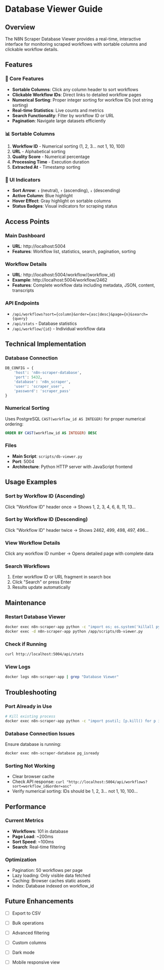 # Database Viewer Guide

## Overview
The N8N Scraper Database Viewer provides a real-time, interactive interface for monitoring scraped workflows with sortable columns and clickable workflow details.

## Features

### 🎯 Core Features
- **Sortable Columns**: Click any column header to sort workflows
- **Clickable Workflow IDs**: Direct links to detailed workflow pages
- **Numerical Sorting**: Proper integer sorting for workflow IDs (not string sorting)
- **Real-time Statistics**: Live counts and metrics
- **Search Functionality**: Filter by workflow ID or URL
- **Pagination**: Navigate large datasets efficiently

### 📊 Sortable Columns
1. **Workflow ID** - Numerical sorting (1, 2, 3... not 1, 10, 100)
2. **URL** - Alphabetical sorting
3. **Quality Score** - Numerical percentage
4. **Processing Time** - Execution duration
5. **Extracted At** - Timestamp sorting

### 🎨 UI Indicators
- **Sort Arrow**: `↕` (neutral), `↑` (ascending), `↓` (descending)
- **Active Column**: Blue highlight
- **Hover Effect**: Gray highlight on sortable columns
- **Status Badges**: Visual indicators for scraping status

## Access Points

### Main Dashboard
- **URL**: http://localhost:5004
- **Features**: Workflow list, statistics, search, pagination, sorting

### Workflow Details
- **URL**: http://localhost:5004/workflow/{workflow_id}
- **Example**: http://localhost:5004/workflow/2462
- **Features**: Complete workflow data including metadata, JSON, content, transcripts

### API Endpoints
- `/api/workflows?sort={column}&order={asc|desc}&page={n}&search={query}`
- `/api/stats` - Database statistics
- `/api/workflow/{id}` - Individual workflow data

## Technical Implementation

### Database Connection
```python
DB_CONFIG = {
    'host': 'n8n-scraper-database',
    'port': 5432,
    'database': 'n8n_scraper',
    'user': 'scraper_user',
    'password': 'scraper_pass'
}
```

### Numerical Sorting
Uses PostgreSQL `CAST(workflow_id AS INTEGER)` for proper numerical ordering:
```sql
ORDER BY CAST(workflow_id AS INTEGER) DESC
```

### Files
- **Main Script**: `scripts/db-viewer.py`
- **Port**: 5004
- **Architecture**: Python HTTP server with JavaScript frontend

## Usage Examples

### Sort by Workflow ID (Ascending)
Click "Workflow ID" header once → Shows 1, 2, 3, 4, 6, 8, 11, 13...

### Sort by Workflow ID (Descending)
Click "Workflow ID" header twice → Shows 2462, 499, 498, 497, 496...

### View Workflow Details
Click any workflow ID number → Opens detailed page with complete data

### Search Workflows
1. Enter workflow ID or URL fragment in search box
2. Click "Search" or press Enter
3. Results update automatically

## Maintenance

### Restart Database Viewer
```bash
docker exec n8n-scraper-app python -c "import os; os.system('killall python 2>/dev/null || true')"
docker exec -d n8n-scraper-app python /app/scripts/db-viewer.py
```

### Check if Running
```bash
curl http://localhost:5004/api/stats
```

### View Logs
```bash
docker logs n8n-scraper-app | grep "Database Viewer"
```

## Troubleshooting

### Port Already in Use
```bash
# Kill existing process
docker exec n8n-scraper-app python -c "import psutil; [p.kill() for p in psutil.process_iter() if 'db-viewer' in ' '.join(p.cmdline())]"
```

### Database Connection Issues
Ensure database is running:
```bash
docker exec n8n-scraper-database pg_isready
```

### Sorting Not Working
- Clear browser cache
- Check API response: `curl "http://localhost:5004/api/workflows?sort=workflow_id&order=asc"`
- Verify numerical sorting: IDs should be 1, 2, 3... not 1, 10, 100...

## Performance

### Current Metrics
- **Workflows**: 101 in database
- **Page Load**: ~200ms
- **Sort Speed**: ~100ms
- **Search**: Real-time filtering

### Optimization
- Pagination: 50 workflows per page
- Lazy loading: Only visible data fetched
- Caching: Browser caches static assets
- Index: Database indexed on workflow_id

## Future Enhancements
- [ ] Export to CSV
- [ ] Bulk operations
- [ ] Advanced filtering
- [ ] Custom columns
- [ ] Dark mode
- [ ] Mobile responsive view







